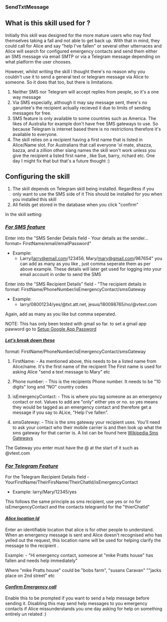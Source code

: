 ### SendTxtMessage

## What is this skill used for ?

Initially this skill was designed for the more mature users who may find themselves taking a fall 
and not able to get back up. With that in mind, they could call for Alice and say "help I've fallen" or several other
utternaces and Alice will search for configured emergency contacts and send them either an SMS message via 
email SMTP or via a Telegram message depending on what platform the user chooses.

However, whilst writing the skill I thought there's no reason why you couldn't use it to send a general 
text or telegram message via Alice to someone. So it does that too, but there is limitations.

1. Neither SMS nor Telegram will accept replies from people, so it's a one way message
2. Via SMS especially, although it may say message sent, there's no garuntee's the recipient actually recieved it
due to limits of sending messages for free.
3. SMS feature is only available to some countries such as America. 
The likes of Australia for example don't have free SMS gateways to use. So because Telegram is internet based
there is no restrictions therefore it's available to everyone.
4. The skill relies on a recipient having a first name that is listed in Alice/Name slot. 
For Australians that call everyone 'ol mate, shazza, bazza, and a zillion other slang names the skill 
won't work unless you give the recipient a listed first name , like Sue, barry, richard etc. 
One day I might fix that but that's a future thought :)

## Configuring the skill

1. The skill depends on Telegram skill being installed. Regardless if you only want to use the SMS side of it
This should be installed for you when you installed this skill
2. All fields get stored in the database when you click "confirm"

In the skill setting:

### <u>*For SMS feature*</u>

Enter into the "SMS Sender Details field - Your details as the sender... format= FirstName/email/emailPassword"
- Example:
  - Larry/larry@email.com/123456, Mary/mary@gmail.com/987654"
you can add as many as you like , just comma seperate them as per above example.
These details will later get used for logging into your email account in order to send the SMS

Enter into the "SMS Recipient Details" field - "The recipient details in format: FirstName/PhoneNumber/isEmergencyContact/smsGateway
- Example:
  - larry/08001234/yes/@txt.att.net, jesus/180098765/no/@vtext.com

Again, add as many as you like but comma seperated.

NOTE: This has only been tested with gmail so far. to set a gmail app pawword go to [Setup Google App Password](https://support.google.com/accounts/answer/185833?hl=en)

#### <u>*Let's break down these*</u>

format: FirstName/PhoneNumber/isEmergencyContact/smsGateway


1. FirstName: - As mentioned above, this needs to be a listed name from Alice/name. It's the first name of the recipient
The First name is used for asking Alice "send a text message to Mary" etc

2. Phone number: - This is the recipients Phone number. It needs to be "10 digits" long and "NO" country codes

3. isEmergencyContact: - This is where you tag someone as an emergency contact or not. Values to add are "only"
either yes or no. so yes means they would be tagged as an emergency contact and therefore get a message if you say to 
ALice, "Help I've fallen".

4. smsGateway: - This is the sms gateway your recipient uses. You'll need to ask your contact who their 
mobile carrier is and then look up what the sms gateway for that carrier is. A list can be found here
   [Wikipedia Sms Gateways](https://en.wikipedia.org/wiki/SMS_gateway)

The Gateway you enter must have the @ at the start of it such as @vtext.com


### <u>*For Telegram Feature*</u>

For the Telegram Recipient Details field - YourFirstName/TheirFirsName/TheirChatId/isEmergencyContact 
- Example: larry/Mary/12345/yes

This follows the same principle as sms recipient, use yes or no for isEmergencyContact and the contacts 
telegramId for the "thierChatId" 

#### <u>*Alice location Id*</u>

Enter an identifiable location that alice is for other people to understand. When an emergency message is 
sent and Alice doesn't recognised who has yelled out the request, this location name will be used for helping
clarify the message to the recipient .

Example: - "Hi emergency contact, someone at "mike Pratts house" has fallen and needs help immediately"

Where "mike Pratts house" could be "bobs farm", "susans Caravan" ""jacks place on 2nd street" etc

#### <u>*Confirm Emergency call*</u>

Enable this to be prompted if you want to send a help message before sending it. 
Disabling this may send help messages to you emergency contacts if Alice missunderstands you one day 
asking for help on something entirely un related :)
